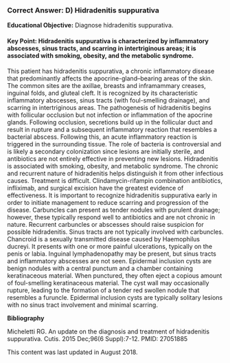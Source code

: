 
### Correct Answer: D) Hidradenitis suppurativa 

**Educational Objective:** Diagnose hidradenitis suppurativa.

#### **Key Point:** Hidradenitis suppurativa is characterized by inflammatory abscesses, sinus tracts, and scarring in intertriginous areas; it is associated with smoking, obesity, and the metabolic syndrome.

This patient has hidradenitis suppurativa, a chronic inflammatory disease that predominantly affects the apocrine-gland–bearing areas of the skin. The common sites are the axillae, breasts and inframammary creases, inguinal folds, and gluteal cleft. It is recognized by its characteristic inflammatory abscesses, sinus tracts (with foul-smelling drainage), and scarring in intertriginous areas. The pathogenesis of hidradenitis begins with follicular occlusion but not infection or inflammation of the apocrine glands. Following occlusion, secretions build up in the follicular duct and result in rupture and a subsequent inflammatory reaction that resembles a bacterial abscess. Following this, an acute inflammatory reaction is triggered in the surrounding tissue. The role of bacteria is controversial and is likely a secondary colonization since lesions are initially sterile, and antibiotics are not entirely effective in preventing new lesions. Hidradenitis is associated with smoking, obesity, and metabolic syndrome. The chronic and recurrent nature of hidradenitis helps distinguish it from other infectious causes. Treatment is difficult. Clindamycin-rifampin combination antibiotics, infliximab, and surgical excision have the greatest evidence of effectiveness. It is important to recognize hidradenitis suppurativa early in order to initiate management to reduce scarring and progression of the disease.
Carbuncles can present as tender nodules with purulent drainage; however, these typically respond well to antibiotics and are not chronic in nature. Recurrent carbuncles or abscesses should raise suspicion for possible hidradenitis. Sinus tracts are not typically involved with carbuncles.
Chancroid is a sexually transmitted disease caused by Haemophilus ducreyi. It presents with one or more painful ulcerations, typically on the penis or labia. Inguinal lymphadenopathy may be present, but sinus tracts and inflammatory abscesses are not seen.
Epidermal inclusion cysts are benign nodules with a central punctum and a chamber containing keratinaceous material. When punctured, they often eject a copious amount of foul-smelling keratinaceous material. The cyst wall may occasionally rupture, leading to the formation of a tender red swollen nodule that resembles a furuncle. Epidermal inclusion cysts are typically solitary lesions with no sinus tract involvement and minimal scarring.

**Bibliography**

Micheletti RG. An update on the diagnosis and treatment of hidradenitis suppurativa. Cutis. 2015 Dec;96(6 Suppl):7-12. PMID: 27051885

This content was last updated in August 2018.